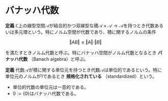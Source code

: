 
# バナッハ代数

__定義__ $\mathbb{C}$上の線型空間$\mathcal{A}$が結合的かつ双線型な積$\mathcal{A}\times\mathcal{A}\rightarrow\mathcal{A}$を持つとき代数あるいは多元環という。特にノルム空間が代数であり、積に関するノルムの条件

$$
\Vert AB \Vert\le\Vert A \Vert\cdot\Vert B \Vert
$$

を満たすときノルム代数と呼ぶ。特にバナッハ空間がノルム代数となるとき **バナッハ代数** （Banach algebra）と呼ぶ。

__定義__ 代数$\mathcal{A}$が積に関する単位元を持つとき代数$\mathcal{A}$は単位的であるという。特に単位元のノルムが$1$であるとき **規格化されている** （standardized）という。

- 単位的代数の単位元は一意的である。
- $0:=\lbrace 0 \rbrace$はバナッハ代数である。

<!--
\begin{Def}
　代数$\mathcal{A}$において、積が交換可能（$AB=BA$）なとき$\mathcal{A}$は可換\textup{:commutative}であるという。
\\
　単位的代数$\mathcal{A}$において$A\in\mathcal{A}$が可逆\textup{:invertible}であるとは、ある元$B\in\mathcal{A}$が存在して$AB=BA=I$を満たすことをいう。
このとき$B$は$A$に対して一意的に定まるので$A^{-1}$と書き、$A$の逆元\textup{:inverse}という。
可逆なことを特に正則\textup{:regular}とも呼び、全体を$\mathcal{R}$で表す。
正則でないことを特異\textup{:singular}であると言い全体を$\mathcal{S}$と表す。それぞれ代数を明示して$\mathcal{R}_{\mathcal{A}}, \mathcal{S}_{\mathcal{A}}$とも表す。
\end{Def}

　まずは可逆元に対する基本的だが重要な命題を示そう。

\begin{Prop}
　$\mathcal{B}$を単位的\textup{Banach}代数、$A\in\mathcal{B}$とする。
\begin{enumerate}
\item $||A||<1$なら$I-A$は可逆であり
\[ (I-A)^{-1}=\sum_{k=0}^{\infty}A^{k} \]
と表される。ただし右辺の無限和はノルム収束を意味する。
\item $\mathcal{R}\subset\mathcal{A}$は開集合。
\item $\mathcal{R}\ni A \mapsto A^{-1}\in\mathcal{R}$は連続。
\end{enumerate}
\end{Prop}
\begin{Proof}
　(1) $B_{n}:=\sum_{k=0}^{n}A^{n}$とおくと、$\{B_{n}\}$はCauchy列となる。
実際ノルムの三角不等式と積に関するBanach代数の条件から、$n\ge{m}$に対し
$||B_{n}-B_{m}||=||\sum_{k=m+1}^{n}A^{k}||\le\sum_{k=m+1}^{n}||A^{k}||\le\sum_{k=m+1}^{n}||A||^{k}$であるから、$||A||<1$より、これは$0$に収束する。
故に収束先$B=\lim B_{n}=\sum_{k=0}^{\infty}A^{k}$が存在する。
後はこれが$I-A$の逆元を与えることを示せばよく、$||I-(I-A)B||=\lim||I-(I-A)B_{n}||=\lim||A^{n}||=0$であるから$(I-A)B=I$が分かる。逆も同様。
\\
　(2) $A_{0}\in\mathcal{R}$の近傍が$\mathcal{R}$に含まれることを示せばよい。
$||A-A_{0}||<\delta$とおく。$||I-A_{0}^{-1}A||=||A_{0}^{-1}(A_{0}-A)||\le||A_{0}^{-1}||||A-A_{0}||<||A_{0}^{-1}||\delta$より、$\delta=||A_{0}^{-1}||^{-1}$とすれば
$||I-A_{0}^{-1}A||<1$を得る。(1)より$A_{0}^{-1}A\in\mathcal{R}$となるから$A=A_{0}A_{0}^{-1}A\in\mathcal{R}$より$A$は可逆。
\\
　(3) ノルム位相による連続性を示すには点列連続性を示せば十分である。
$\{A_{n}\}\subset\mathcal{R}, A\in\mathcal{R}$が$A_{n}\rightarrow A$を満たすとする。$A_{n}^{-1}\rightarrow A^{-1}$を示せばよい。
$||A_{n}^{-1}-A^{-1}||\le||(A^{-1}A_{n})^{-1}-I||||A^{-1}||$であるが、$||I-A^{-1}A_{n}||\le||A^{-1}||||A-A_{n}||\rightarrow 0$より十分大きな$n$に対して
$(A^{-1}A_{n})^{-1}=\sum_{k=0}^{\infty}(I-A^{-1}A_{n})^{k}$と表せるから、
$||A_{n}^{-1}-A^{-1}||\le||A^{-1}||||\sum_{k=1}^{\infty}(I-A^{-1}A_{n})^{k}||\le||A^{-1}||\sum_{k=1}^{\infty}||I-A^{-1}A_{n}||^{k}$となる。
ここで和は$k=1$からであることに注意すると$n\rightarrow\infty$のとき$0$に収束する。故に$A_{n}^{-1}\rightarrow A^{-1}$を得る。
\end{Proof}

\begin{Def}
　単位的代数$\mathcal{A}$及び$A\in\mathcal{A}$に対し、$\rho(A)=\{\lambda\in\mathbb{C}\mid A-\lambda I\in\mathcal{R}_{\mathcal{A}}\}$をレゾルベント集合\textup{:resolvent}という。
代数$\mathcal{A}$を明示して$\rho_{\mathcal{A}}(A)$と表すこともある。
$\sigma(A)=\mathbb{C}\backslash\rho_{\mathcal{A}}(A)$をスペクトル集合\textup{:spectrum}という。
同様に代数$\mathcal{A}$を明示して$\sigma_{\mathcal{A}}(A)$と表すこともある。
$\lambda\in\rho(A)$に対し$(A-\lambda I)^{-1}\in\mathcal{A}$を対応させる写像を$A(\lambda)$と書き、レゾルベント関数という。
\end{Def}

　いくつか性質を見てみよう。

\begin{Prop}
　単位的代数$\mathcal{A}$の元$A, B$に対し、スペクトル集合に関して次が成立する。
\begin{enumerate}
\item $\sigma(AB)\cup\{0\}=\sigma(BA)\cup\{0\}$が成り立つ。
\item $A$が可逆なら$\sigma(A^{-1})=\sigma(A)^{-1}=\{\lambda^{-1}\mid\lambda\in\sigma(A)\}$が成り立つ。
\item $\mu\in\mathbb{C}, \neq 0$に対して$\sigma(\mu A)=\mu\sigma(A)$が成り立つ。
\end{enumerate}
\end{Prop}
\begin{Proof}
　(1) $\lambda\notin\sigma(AB)\{0\}$とすると、$AB-\lambda I$は可逆である。$C=(AB-\lambda I)^{-1}$と置く。
$C(AB-\lambda I)=I=(AB-\lambda I)C$より、$CAB=\lambda C+I=ABC$が成り立つ。
今$(BA-\lambda I)(BCA-I)=B(ABC)A-BA-\lambda BCA+\lambda I=\lambda I$であり、
また$(BCA-I)(BA-\lambda I)=B(CAB)A-\lambda BCA-BA+\lambda I=\lambda I$である。
$\lambda\neq 0$だから$(BA-\lambda I)^{-1}=\lambda^{-1}(BA-\lambda I$が分かる。
つまり$\lambda\notin\sigma(BA)\cup\{0\}$を得る。逆も同様。
\\
　(2) $A$が可逆なら$0\notin\sigma(A)$に注意すれば、$A-\lambda I=-\lambda A(A^{-1}-\lambda^{-1}I)$及び$A^{-1}-\lambda^{-1}I=-\lambda^{-1}A^{-1}(A-\lambda I)$より分かる。
\\
　(3) $\mu A-\lambda I=\mu(A-\frac{\lambda}{\mu}I)$より従う。
\end{Proof}

　定義空間を$\mathbb{C}$とする\textup{Banach}空間（代数？）値の関数論は、絶対値をノルムに変更することで複素数値の関数論と平行に議論できるらしい。
故に\textup{Cauchy}の積分定理、\textup{Liouville}の定理などが\textup{Banach}空間値の関数に対しても成立する。

\begin{Prop}
　$\mathcal{B}$を単位的\textup{Banach}代数、$A\in\mathcal{B}$とする。
\begin{enumerate}
\item $\sigma(A)\subset \{ \lambda\in\mathbb{C}\mid |\lambda|\le ||A|| \}$が成り立つ。
\item $\sigma(A)$はコンパクト。
\item レゾルベント等式$A(\lambda)-A(\mu)=(\lambda-\mu)A(\lambda)A(\mu)$が成り立つ。
\item レゾルベント関数$A(\lambda)$は解析的。
\end{enumerate}
\end{Prop}
\begin{Proof}
　(1) $|\lambda|>||A||$とすると$||\frac{1}{\lambda}A||=\frac{1}{|\lambda|}||A||<1$だから、
先に示した命題より$I-\frac{1}{\lambda}A$は可逆。だから$A-\lambda I\in\mathcal{R}$より$\lambda\in\rho(A)$が従う。
\\
　(2) 有界性は(1)で示したので、$\sigma(A)\subset\mathbb{C}$が閉集合であることを示せばよいのだが、
$A\mapsto A^{-1}$は$\mathcal{R}$上連続であるため、$\rho(A)\subset\mathbb{C}$は開集合である。
\\
　(3) 少し技巧的だが、$A(\lambda)-A(\mu)=A(\lambda)(A-\mu I -(A-\lambda I))A(\mu)=(\lambda-\mu)A(\lambda)A(\mu)$を得る。
\\
　(4) $\mu\in\rho(A)$に対し、レゾルベント等式より
\[ \lim_{\rho(A)\ni\lambda\rightarrow\mu}\frac{A(\lambda)-A(\mu)}{\lambda-\mu}=A(\mu)^{2} \]
が従うから連続微分可能。更に無限回連続微分可能が従うので解析的である。
\end{Proof}

\begin{Thm}
　単位的\textup{Banach}代数$\mathcal{B}$が$0$でないとき、$A\in\mathcal{B}$に対して$\sigma(A)$は空でない。
また$\mathcal{B}=0$のとき$\sigma_{0}(0)$は空となる。
\end{Thm}
\begin{Proof}
　まず$\mathcal{B}\neq 0$なら$0\neq I$に注意しておく。まず$\sigma(A)=\emptyset$なら任意の有界線型汎関数
$\varphi\in\mathcal{B}^{*}$に対して$\varphi(A(\lambda))$が整関数になることを示す。
$\lambda_{0}\in\rho(A)$に対し、$|\lambda-\lambda_{0}|<\delta$とする。
$B=(\lambda-\lambda_{0})A(\lambda_{0})$は$||B||<\delta ||(A-\lambda_{0}I)^{-1}||$より、
$\delta=||(A-\lambda_{0})^{-1}||^{-1}$とおけば$||B||<1$が従うので、級数展開$(I-B)^{-1}=\sum_{k=0}^{\infty}B^{k}$を得る。
$I-B=(A-\lambda_{0}I-(\lambda-\lambda_{0})I)A(\lambda_{0})=(A-\lambda I)A(\lambda_{0})$より、
$(I-B)^{-1}=(A-\lambda_{0}I)A(\lambda)$が従う。故に級数展開$A(\lambda)=\sum_{k=0}^{\infty}(\lambda-\lambda_{0})^{k}A(\lambda_{0})^{k+1}$を得る。
そして$\varphi$の有界性から$\varphi(A(\lambda))=\sum_{k=0}^{\infty}\varphi(A(\lambda_{0})^{k+1})(\lambda-\lambda_{0})^{k}$の右辺が絶対収束することが示される。
この級数展開は任意の$\lambda_{0}\in\rho(A)=\mathbb{C}$における\textup{Taylor}展開を与えていることから$\varphi(A(\lambda))$が整関数であることが分かる。
ところが$|\lambda|\rightarrow\infty$のとき$-\frac{1}{\lambda}A\rightarrow 0$であるから
$||A(\lambda)||\le||(-\lambda(I-\frac{1}{\lambda}A))^{-1}||=|\lambda|^{-1}||(I-\frac{1}{\lambda}A)^{-1}||\rightarrow 0$となる。
故に$|\varphi(A(\lambda))|\le||\varphi||||A(\lambda)||\rightarrow 0$であり、$\varphi(A(\lambda))$は有界となる。
\textup{Liouville}の定理から定数であることが従い、先ほどの収束の議論より$\varphi(A(\lambda))$は恒等的に$0$となる。これは矛盾する。
\footnote{実は$\mathcal{B}$上の有界線型汎関数が十分豊富に存在することを示す必要がある。つまりHahn-Banachの定理等から$\mathcal{B}\hookrightarrow\mathcal{B}^{**}$が従うので、
任意の$\varphi\in\mathcal{B}^{*}$に対し$\tilde{A(\lambda)}(\varphi)=\varphi(A(\lambda))\equiv 0$が成り立ち$\mathcal{B}=0$を得る。}
\end{Proof}

　次の系は明快だが重要な結果である。

\begin{Cor}[Gelfand-Mazurの定理]
　$\mathcal{B}$を単位的\textup{Banach}代数で、体つまり$\mathcal{R}=\mathcal{B}\backslash\{0\}$とする。
このとき$\mathcal{B}=\mathbb{C}I$が成り立つ。
\end{Cor}
\begin{Proof}
　仮定より$\mathcal{B}\neq 0$に注意する。任意の元$A\in\mathcal{B}$に対して定理より$\sigma(A)$は空でないから、ある元$\lambda\in\sigma(A)$が存在して$A-\lambda I\in\mathcal{S}$を満たす。
ところが$\mathcal{S}=\{0\}$であるから$A=\lambda I$を得る。故に$\mathcal{B}\subset\mathbb{C}I$が成り立つ。逆も明白である。
\end{Proof}

\begin{Lem}[スペクトル写像定理（多項式版）]
　$\mathcal{B}$を単位的\textup{Banach}代数、$A$を$\mathcal{B}$の元、$p(\zeta)\in\mathbb{C}[\zeta]$を多項式とする。
このとき$p(\sigma(A))=\sigma(p(A))$が成り立つ。ただし$p(A)$は$\zeta$を$A$で置き換えた、$\mathcal{B}$における演算の下で定義される$\mathcal{B}$の元を意味する。
\end{Lem}
\begin{Proof}
　$p$は$1$次以上としてよい。$\lambda\in\mathbb{C}$に対し、$\lambda_{k}\in\mathbb{C}$により$p(\zeta)-\lambda=a\prod_{k=1}^{n}(\zeta-\lambda_{k})$と因数分解しておく。
このとき$p(A)-\lambda I=a\prod_{k=1}^{n}(A-\lambda_{k}I)$である。$A-\lambda I$の形の元達は互いに可換であることに注意する。
\\
　($\subset$) $\lambda\in p(\sigma(A))$とすると、$\lambda=p(\mu)$なる$\mu\in\sigma(A)$が存在する。
$0=p(\mu)-\lambda=a\prod_{k=1}^{n}(\mu-\lambda_{k})$より、ある$k$が存在して$\mu=\lambda_{k}$を満たす。
$\mu\in\sigma(A)$より、 $A-\lambda_{k}I$は可逆でない。 ここでもし$p(A)-\lambda I$が可逆なら $I=(a(p(A)-\lambda I)^{-1}\prod_{j\neq k}(A-\lambda_{j}I))(A-\lambda_{k}I)$より
$A-\lambda_{k}I$が可逆でないことに反するから$p(A)-\lambda I$は可逆でない。故に$\lambda\in\sigma(p(A))$となる。
\\
　($\supset$) $\lambda\in\sigma(p(A))$とすると$p(A)-\lambda I=\prod_{k=1}^{n}(A-\lambda_{k}I)$は可逆でないから、ある$k$が存在して$A-\lambda_{k}I$は可逆でない。
故に$\lambda_{k}\in\sigma(A)$であり、$p(\lambda_{k})-\lambda=0$より$\lambda=p(\lambda_{k})$が従う。つまり$\lambda\in p(\sigma(A))$が成り立つ。
\end{Proof}

　ここでは多項式$p$に対する元$A$の代入を考えたが、一般の関数$f$に対する代入も考えたくなるのは自然である。
近似定理などを用いて、多項式の極限として定める方法などを考えることができるが、対象となる$f$や$A$の範疇に問題が生じる。
後の節において、この問題に対する一つの回答を示す。
\\
　与えられたスペクトル集合を持つ元が存在するかという逆問題は、興味深い問題だがきっと難しいだろう。自分は詳しくない。

\begin{Fact}[Banach-Steinhausの定理（または一様有界性定理）の系]
　$\mathcal{B}$を\textup{Banach}代数、$E\subset\mathcal{B}$は空でないとする。
任意の有界線型汎関数$\varphi\in\mathcal{B}^{*}$に対し$\{|\varphi(A)|\mid A\in E\}$が有界ならば、$\sup\{||A||\mid A\in E\}<\infty$が成り立つ。
\end{Fact}
\begin{Proof}
　元々の定理は\textup{Baire}のカテゴリー定理により示される。更に選択公理を用いて\textup{Hahn-Banach}の定理などが示され、$\mathcal{B}\hookrightarrow\mathcal{B}^{**}$を得る。この事実は以上より従う。
\end{Proof}

\begin{Thm}
　$\mathcal{B}$を$0$でない単位的\textup{Banach}代数とする。$A\in\mathcal{B}$に対し、以下の値が存在して、
\[ \lim_{n}||A^{n}||^{\frac{1}{n}}=\inf_{n}||A^{n}||^{\frac{1}{n}}=\sup\{|\lambda|\mid\lambda\in\sigma(A)\} \]
が成り立つ。
\end{Thm}
\begin{Proof}
　自然数$m$を固定し、$n$に対して$0\le k<m$を用いて$n=mj+k$と表す。このとき積に関するノルムの条件から$||A^{n}||^{\frac{1}{n}}\le||A^{m}||^{\frac{j}{n}}||A^{k}||^{\frac{1}{n}}$が成り立つ。
そこで$n\rightarrow\infty$をすると$\frac{j}{n}\rightarrow\frac{1}{m}, \frac{1}{n}\rightarrow 0$より$\limsup||A^{n}||^{\frac{1}{n}}\le||A^{m}||^{\frac{1}{m}}$が従う。
これが任意の$m$に対して成立するから$\limsup||A^{n}||^{\frac{1}{n}}\le\inf||A^{m}||^{\frac{1}{m}}$を得る。
つまり$\lim ||A^{n}||^{\frac{1}{n}}$が存在して$\lim ||A^{n}||^{\frac{1}{n}}=\inf ||A^{n}||^{\frac{1}{n}}$が分かる。
\\
　$\lambda\in\sigma(A)$とすると補題より$\lambda^{n}\in\sigma(A^{n})$であるから$|\lambda|^{n}=|\lambda^{n}|\le||A^{n}||$を得る。
任意の$n$に対して言えるので$|\lambda|\le\inf ||A^{n}||^{\frac{1}{n}}$が従い、$sup\{|\lambda|\mid\lambda\in\sigma(A)\}\le\inf ||A^{n}||^{\frac{1}{n}}$を得る。
\\
　逆は関数論の議論が必要となる。背理法により示す。今$\sup\{|\lambda|\mid\lambda\in\sigma(A)\}<\inf ||A^{n}||^{\frac{1}{n}}$を仮定すると、実数の連続性から間に実数$a$が存在する。
この$a$に対して$E=\{\frac{1}{a^{n}}A^{n}\}$とおく。今$|\lambda|>\inf||A^{n}||^{\frac{1}{n}}=\lim ||A^{n}||^{\frac{1}{n}}$とすると、
$\lim ||\left(\frac{1}{\lambda}A\right)^{n}||^{\frac{1}{n}}=\frac{1}{|\lambda|}\lim ||A^{n}||^{\frac{1}{n}}<1$より、
\textup{Cauchy}の判定法から$\sum_{k=0}^{\infty}||\left(\frac{1}{\lambda}A\right)^{k}||<+\infty$は絶対収束する。
故に$\sum_{k=0}^{\infty}\frac{1}{\lambda^{k}}A^{k}$はノルム収束し、展開式から$-\lambda A(\lambda)$に一致する。
$A(\lambda)$は$\rho(A)$上解析的なので、この収束半径は$\sup\{|\lambda|\mid\lambda\in\sigma(A)\}$まで拡張できる。
\footnote{原点周りの円環領域$\sup\{|\lambda|\mid\lambda\in\sigma(A)\}<r<\infty$におけるLaurent展開とみてもいいし、無限遠周りのTaylor展開と見ても良い。いずれにせよ一価正則性から解析接続が可能。}
故に$\lambda=a$を展開式に代入ができて$A(a)=-\frac{1}{a}\sum_{k=0}^{\infty}\frac{1}{a^{k}}A^{k}$が成り立つ。
ここで任意の有界線型汎関数$\varphi\in\mathcal{B}^{*}$に対し$\varphi(A(a))=-\frac{1}{a}\sum_{k=0}^{\infty}\frac{1}{a^{k}}\varphi(A^{k})$が線型性と連続性から従うので
$\sup |\varphi\left(\frac{1}{a^{k}}A^{k}\right)| <\infty$となる。先に述べた事実から$\sup ||\frac{1}{a^{k}}A^{k}||<\infty$であるからこれを$\alpha$と置くと、
$\inf ||A^{n}||^{\frac{1}{n}}\le\lim\alpha^{\frac{1}{n}}\cdot a=a<\inf ||A^{n}||^{\frac{1}{n}}$となり、これは矛盾する。
\end{Proof}

\begin{Def}
　この値を$r(A)$と書き、$A$のスペクトル半径\textup{:spectral radius}と呼ぶ。
\end{Def}

　最後に述べた定理は一見単純に見えるが、関数論などを用いた極めて精密な議論により得られた結果である。
ここから$r(A)\le ||A||$はすぐに従うが、その逆は一般に成り立たない。


\subsection*{例}\addcontentsline{toc}{subsection}{例}
　まずは単位的可換\textup{Banach}代数の例を挙げよう。
\begin{enumerate}
\item $0, \mathbb{C}$は単位的可換\textup{Banach}代数である。特に$\mathbb{C}$は規格化されている。
\item $n\le 2$に対し$\mathbb{C}^{n}$にノルムとして$\max$ノルムを取り、積を成分毎の積として定めれば、規格化された単位的可換\textup{Banach}代数となる。このとき単位元は$(1, \dotsc, 1)$である。
\item コンパクトハウスドルフ空間$X$上の連続写像全体$C(X)$は$\sup$ノルム（$\max$ノルム）及び、各点における積により単位的可換\textup{Banach}代数になる。$X\neq\emptyset$であれば規格化されている。
\item 局所コンパクトハウスドルフ空間$X$上の有界連続写像全体$C_{b}(X)$は$\sup$ノルム及び、各点における積により可換\textup{Banach}代数になる。$X\neq\emptyset$であれば規格化されている。
\end{enumerate}

\begin{Rem}
$0=C(\emptyset), \mathbb{C}=C(\{*\}), \mathbb{C}^{n}=C(\{*_{1}, \dotsc, *_{n}\})$である。
$X$がコンパクトハウスドルフ空間であれば$C(X)=C_{b}(X)$である。
\end{Rem}

　次に非単位的な可換\textup{Banach}代数の例を挙げる。
局所コンパクトハウスドルフ空間$X$上の

\begin{enumerate}
\item $\mathcal{B}$を\textup{Banach}空間とし、その上の有界線型作用素全体$\mathbb{B}(\mathcal{B})$は規格化された単位的\textup{Banach}代数であるが、非可換となる。
ただし積は合成、ノルムは作用素ノルムとして与えられ、このとき単位元は$\textup{id}_{\mathcal{B}}$である。
\end{enumerate}

\begin{Rem}
　$n\le 2$に対し$\mathbb{C}^{n\times n}$には$\max$ノルムとは別の\textup{Banach}代数の構造が入る。
つまり$n\times n$行列は$\mathbb{C}^{n}$上の有界線型作用素とみなせるから、$\mathbb{B}(\mathbb{C}^{n})$の意味で規格化された単位的\textup{Banach}代数の構造が入る。
これを行列代数\textup{:matrix algebra}と言い、$\mathbb{M}_{n}(\mathbb{C})$で表す。
\end{Rem}

%\\
%　$L^{1}(\mathbb{R})$を\textup{Lebesgue}可測な$\mathbb{R}$上の実数値関数
%$f$で$||f||_{L^{1}(\mathbb{R})}:=\int_{\mathbb{R}} |f|\textup{d}\mu <\infty$
%を満たすもの全体とすると非単位的な\textup{Banach}代数となる。このときノルムは$L^{1}$ノルム、積は合成積
%\[ f*g(x)=\int_{\mathbb{R}} f(y)g(x-y) \textup{d}\mu \]
%として与えられる。

-->